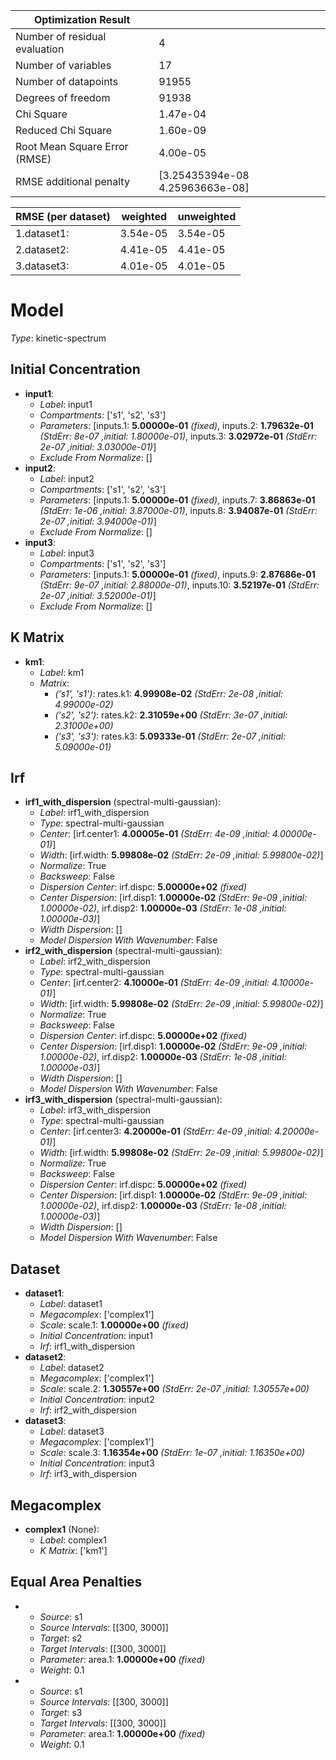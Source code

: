 | Optimization Result           |                                 |
|-------------------------------|---------------------------------|
| Number of residual evaluation | 4                               |
| Number of variables           | 17                              |
| Number of datapoints          | 91955                           |
| Degrees of freedom            | 91938                           |
| Chi Square                    | 1.47e-04                        |
| Reduced Chi Square            | 1.60e-09                        |
| Root Mean Square Error (RMSE) | 4.00e-05                        |
| RMSE additional penalty       | [3.25435394e-08 4.25963663e-08] |

| RMSE (per dataset)   |   weighted |   unweighted |
|----------------------|------------|--------------|
| 1.dataset1:          |   3.54e-05 |     3.54e-05 |
| 2.dataset2:          |   4.41e-05 |     4.41e-05 |
| 3.dataset3:          |   4.01e-05 |     4.01e-05 |

# Model

_Type_: kinetic-spectrum

## Initial Concentration

* **input1**:
  * *Label*: input1
  * *Compartments*: ['s1', 's2', 's3']
  * *Parameters*: [inputs.1: **5.00000e-01** *(fixed)*, inputs.2: **1.79632e-01** *(StdErr: 8e-07 ,initial: 1.80000e-01)*, inputs.3: **3.02972e-01** *(StdErr: 2e-07 ,initial: 3.03000e-01)*]
  * *Exclude From Normalize*: []
* **input2**:
  * *Label*: input2
  * *Compartments*: ['s1', 's2', 's3']
  * *Parameters*: [inputs.1: **5.00000e-01** *(fixed)*, inputs.7: **3.86863e-01** *(StdErr: 1e-06 ,initial: 3.87000e-01)*, inputs.8: **3.94087e-01** *(StdErr: 2e-07 ,initial: 3.94000e-01)*]
  * *Exclude From Normalize*: []
* **input3**:
  * *Label*: input3
  * *Compartments*: ['s1', 's2', 's3']
  * *Parameters*: [inputs.1: **5.00000e-01** *(fixed)*, inputs.9: **2.87686e-01** *(StdErr: 9e-07 ,initial: 2.88000e-01)*, inputs.10: **3.52197e-01** *(StdErr: 2e-07 ,initial: 3.52000e-01)*]
  * *Exclude From Normalize*: []

## K Matrix

* **km1**:
  * *Label*: km1
  * *Matrix*: 
    * *('s1', 's1')*: rates.k1: **4.99908e-02** *(StdErr: 2e-08 ,initial: 4.99000e-02)*
    * *('s2', 's2')*: rates.k2: **2.31059e+00** *(StdErr: 3e-07 ,initial: 2.31000e+00)*
    * *('s3', 's3')*: rates.k3: **5.09333e-01** *(StdErr: 2e-07 ,initial: 5.09000e-01)*
  

## Irf

* **irf1_with_dispersion** (spectral-multi-gaussian):
  * *Label*: irf1_with_dispersion
  * *Type*: spectral-multi-gaussian
  * *Center*: [irf.center1: **4.00005e-01** *(StdErr: 4e-09 ,initial: 4.00000e-01)*]
  * *Width*: [irf.width: **5.99808e-02** *(StdErr: 2e-09 ,initial: 5.99800e-02)*]
  * *Normalize*: True
  * *Backsweep*: False
  * *Dispersion Center*: irf.dispc: **5.00000e+02** *(fixed)*
  * *Center Dispersion*: [irf.disp1: **1.00000e-02** *(StdErr: 9e-09 ,initial: 1.00000e-02)*, irf.disp2: **1.00000e-03** *(StdErr: 1e-08 ,initial: 1.00000e-03)*]
  * *Width Dispersion*: []
  * *Model Dispersion With Wavenumber*: False
* **irf2_with_dispersion** (spectral-multi-gaussian):
  * *Label*: irf2_with_dispersion
  * *Type*: spectral-multi-gaussian
  * *Center*: [irf.center2: **4.10000e-01** *(StdErr: 4e-09 ,initial: 4.10000e-01)*]
  * *Width*: [irf.width: **5.99808e-02** *(StdErr: 2e-09 ,initial: 5.99800e-02)*]
  * *Normalize*: True
  * *Backsweep*: False
  * *Dispersion Center*: irf.dispc: **5.00000e+02** *(fixed)*
  * *Center Dispersion*: [irf.disp1: **1.00000e-02** *(StdErr: 9e-09 ,initial: 1.00000e-02)*, irf.disp2: **1.00000e-03** *(StdErr: 1e-08 ,initial: 1.00000e-03)*]
  * *Width Dispersion*: []
  * *Model Dispersion With Wavenumber*: False
* **irf3_with_dispersion** (spectral-multi-gaussian):
  * *Label*: irf3_with_dispersion
  * *Type*: spectral-multi-gaussian
  * *Center*: [irf.center3: **4.20000e-01** *(StdErr: 4e-09 ,initial: 4.20000e-01)*]
  * *Width*: [irf.width: **5.99808e-02** *(StdErr: 2e-09 ,initial: 5.99800e-02)*]
  * *Normalize*: True
  * *Backsweep*: False
  * *Dispersion Center*: irf.dispc: **5.00000e+02** *(fixed)*
  * *Center Dispersion*: [irf.disp1: **1.00000e-02** *(StdErr: 9e-09 ,initial: 1.00000e-02)*, irf.disp2: **1.00000e-03** *(StdErr: 1e-08 ,initial: 1.00000e-03)*]
  * *Width Dispersion*: []
  * *Model Dispersion With Wavenumber*: False

## Dataset

* **dataset1**:
  * *Label*: dataset1
  * *Megacomplex*: ['complex1']
  * *Scale*: scale.1: **1.00000e+00** *(fixed)*
  * *Initial Concentration*: input1
  * *Irf*: irf1_with_dispersion
* **dataset2**:
  * *Label*: dataset2
  * *Megacomplex*: ['complex1']
  * *Scale*: scale.2: **1.30557e+00** *(StdErr: 2e-07 ,initial: 1.30557e+00)*
  * *Initial Concentration*: input2
  * *Irf*: irf2_with_dispersion
* **dataset3**:
  * *Label*: dataset3
  * *Megacomplex*: ['complex1']
  * *Scale*: scale.3: **1.16354e+00** *(StdErr: 1e-07 ,initial: 1.16350e+00)*
  * *Initial Concentration*: input3
  * *Irf*: irf3_with_dispersion

## Megacomplex

* **complex1** (None):
  * *Label*: complex1
  * *K Matrix*: ['km1']

## Equal Area Penalties

* 
  * *Source*: s1
  * *Source Intervals*: [[300, 3000]]
  * *Target*: s2
  * *Target Intervals*: [[300, 3000]]
  * *Parameter*: area.1: **1.00000e+00** *(fixed)*
  * *Weight*: 0.1
* 
  * *Source*: s1
  * *Source Intervals*: [[300, 3000]]
  * *Target*: s3
  * *Target Intervals*: [[300, 3000]]
  * *Parameter*: area.1: **1.00000e+00** *(fixed)*
  * *Weight*: 0.1

